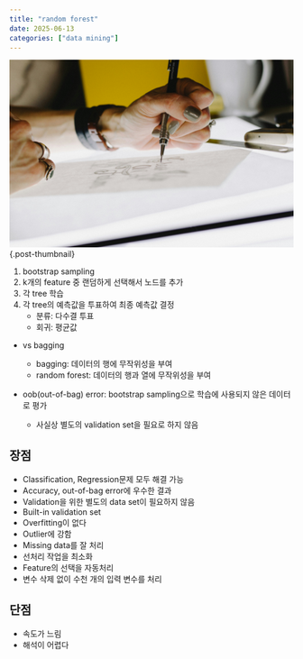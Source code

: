 ```yaml
---
title: "random forest"
date: 2025-06-13
categories: ["data mining"]
---
```


![](/img/human-thumb.jpg){.post-thumbnail}

1. bootstrap sampling
1. k개의 feature 중 랜덤하게 선택해서 노드를 추가
1. 각 tree 학습
1. 각 tree의 예측값을 투표하여 최종 예측값 결정
    - 분류: 다수결 투표
    - 회귀: 평균값
- vs bagging
    - bagging: 데이터의 행에 무작위성을 부여
    - random forest: 데이터의 행과 열에 무작위성을 부여

- oob(out-of-bag) error: bootstrap sampling으로 학습에 사용되지 않은 데이터로 평가
    - 사실상 별도의 validation set을 필요로 하지 않음

## 장점

- Classification, Regression문제 모두 해결 가능
- Accuracy, out-of-bag error에 우수한 결과
- Validation을 위한 별도의 data set이 필요하지 않음
- Built-in validation set
- Overfitting이 없다
- Outlier에 강함
- Missing data를 잘 처리
- 선처리 작업을 최소화
- Feature의 선택을 자동처리
- 변수 삭제 없이 수천 개의 입력 변수를 처리

## 단점

- 속도가 느림
- 해석이 어렵다
